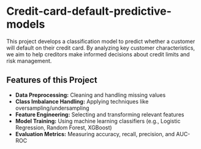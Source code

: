 # Credit-card-default-predictive-models

This project develops a classification model to predict whether a customer will default on their credit card. By analyzing key customer characteristics, we aim to help creditors make informed decisions about credit limits and risk management.

## Features of this Project
- **Data Preprocessing:** Cleaning and handling missing values  
- **Class Imbalance Handling:** Applying techniques like oversampling/undersampling  
- **Feature Engineering:** Selecting and transforming relevant features  
- **Model Training:** Using machine learning classifiers (e.g., Logistic Regression, Random Forest, XGBoost)  
- **Evaluation Metrics:** Measuring accuracy, recall, precision, and AUC-ROC  
